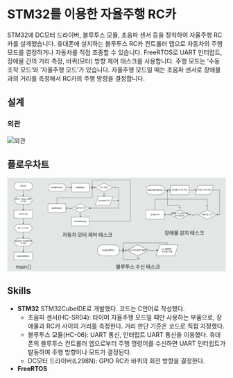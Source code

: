 # STM32를 이용한 자율주행 RC카 
STM32에 DC모터 드라이버, 블루투스 모듈, 초음파 센서 등을 장착하여 자율주행 RC카를 설계했습니다. 휴대폰에 설치하는 블루투스 RC카 컨트롤러 앱으로 자동차의 주행 모드를 결정하거나 자동차를 직접 조종할 수 있습니다.
FreeRTOS로 UART 인터럽트, 장애물 간의 거리 측정, 바퀴(모터) 방향 제어 태스크를 사용합니다.
주행 모드는 ‘수동 조작 모드’와 ‘자율주행 모드’가 있습니다. 자율주행 모드일 때는 초음파 센서로 장애물과의 거리를 측정해서 RC카의 주행 방향을 결정합니다.

## 설계
### 외관
![외관](./image.jgp)

## 플로우차트
![플로우차트](./flowchart_car.png)

## Skills
- **STM32**
STM32CubeIDE로 개발했다. 코드는 C언어로 작성했다.
    - 초음파 센서(HC-SR04): 타이머
    자율주행 모드일 때만 사용하는 부품으로, 장애물과 RC카 사이의 거리를 측정한다. 거리 판단 기준은 코드로 직접 지정했다.
    - 블루투스 모듈(HC-06): UART 통신, 인터럽트
    UART 통신을 이용했다. 휴대폰의 블루투스 컨트롤러 앱으로부터 주행 명령어를 수신하면 UART 인터럽트가 발동하여 주행 방향이나 모드가 결정된다.
    - DC모터 드라이버(L298N): GPIO
    RC카 바퀴의 회전 방향을 결정한다.
- **FreeRTOS**
